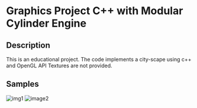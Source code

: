 # Graphics Project C++ with Modular Cylinder Engine
## Description
This is an educational project. 
The code implements a city-scape using c++ and OpenGL API
Textures are not provided. 

## Samples
![img1](https://user-images.githubusercontent.com/57754359/187939152-17169b68-303a-41c8-9430-15945b6d7e06.png)
![image2](https://user-images.githubusercontent.com/57754359/187939179-a4e4452f-b386-4d56-9234-c98d00c81639.png)
